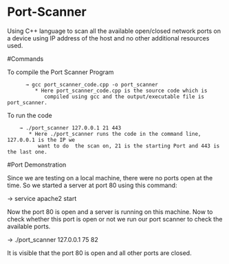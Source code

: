 # Port-Scanner
Using C++ language to scan all the available open/closed network ports on a device using IP address of the host and no other additional resources used.

#Commands

  To compile the Port Scanner Program
  
          → gcc port_scanner_code.cpp -o port_scanner
             * Here port_scanner_code.cpp is the source code which is                    
                compiled using gcc and the output/executable file is port_scanner.
                
  To run the code 
  
        → ./port_scanner 127.0.0.1 21 443
           * Here ./port_scanner runs the code in the command line, 127.0.0.1 is the IP we
              want to do  the scan on, 21 is the starting Port and 443 is the last one.



#Port Demonstration 

  Since we are testing on a local machine, there were no ports open at the time. 
So we started a server at port 80 using this command:

  → service apache2 start
 
Now the port 80 is open and a server is running on this machine.
Now to check whether this port is open or not we run our port scanner to check the available ports.

   → ./port_scanner 127.0.0.1 75 82
 
It is visible that the port 80 is open and all  other ports are closed.
